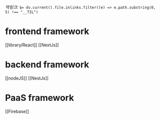 *역링크*: `$= dv.current().file.inlinks.filter((e) => e.path.substring(0, 5) !== "__TIL")`

# frontend framework
[[library/React]]
[[NextJs]]

# backend framework
[[nodeJS]]
[[NestJs]]

# PaaS framework
[[Firebase]]